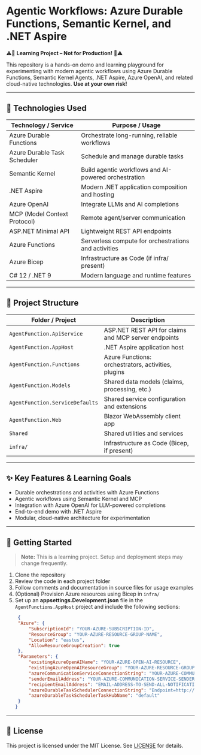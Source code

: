 
# Agentic Workflows: Azure Durable Functions, Semantic Kernel, and .NET Aspire

⚠️🚧 **Learning Project – Not for Production!** 🚧⚠️

This repository is a hands-on demo and learning playground for experimenting with modern agentic workflows using Azure Durable Functions, Semantic Kernel Agents, .NET Aspire, Azure OpenAI, and related cloud-native technologies. **Use at your own risk!**

---

## 🚀 Technologies Used

| Technology / Service           | Purpose / Usage                                      |
|-------------------------------|------------------------------------------------------|
| Azure Durable Functions        | Orchestrate long-running, reliable workflows         |
| Azure Durable Task Scheduler   | Schedule and manage durable tasks                    |
| Semantic Kernel                | Build agentic workflows and AI-powered orchestration |
| .NET Aspire                    | Modern .NET application composition and hosting      |
| Azure OpenAI                   | Integrate LLMs and AI completions                    |
| MCP (Model Context Protocol)   | Remote agent/server communication                    |
| ASP.NET Minimal API            | Lightweight REST API endpoints                       |
| Azure Functions                | Serverless compute for orchestrations and activities |
| Azure Bicep                    | Infrastructure as Code (if infra/ present)           |
| C# 12 / .NET 9                 | Modern language and runtime features                 |

---

## 📁 Project Structure

| Folder / Project                  | Description                                      |
|-----------------------------------|--------------------------------------------------|
| `AgentFunction.ApiService`        | ASP.NET REST API for claims and MCP server endpoints   |
| `AgentFunction.AppHost`           | .NET Aspire application host                      |
| `AgentFunction.Functions`         | Azure Functions: orchestrators, activities, plugins|
| `AgentFunction.Models`            | Shared data models (claims, processing, etc.)     |
| `AgentFunction.ServiceDefaults`   | Shared service configuration and extensions       |
| `AgentFunction.Web`               | Blazor WebAssembly client app                     |
| `Shared`                          | Shared utilities and services                     |
| `infra/`                          | Infrastructure as Code (Bicep, if present)        |

---

## ✨ Key Features & Learning Goals

- Durable orchestrations and activities with Azure Functions
- Agentic workflows using Semantic Kernel and MCP
- Integration with Azure OpenAI for LLM-powered completions
- End-to-end demo with .NET Aspire 
- Modular, cloud-native architecture for experimentation

---

## 🏁 Getting Started

> **Note:** This is a learning project. Setup and deployment steps may change frequently.

1. Clone the repository
1. Review the code in each project folder
1. Follow comments and documentation in source files for usage examples
1. (Optional) Provision Azure resources using Bicep in `infra/`
1. Set up an **appsettings.Development.json** file in the `AgentFunctions.AppHost` project and include the following sections:
   ```json
    {
    "Azure": {
        "SubscriptionId": "YOUR-AZURE-SUBSCRIPTION-ID",
        "ResourceGroup": "YOUR-AZURE-RESOURCE-GROUP-NAME",
        "Location": "eastus",
        "AllowResourceGroupCreation": true
    },
    "Parameters": {
        "existingAzureOpenAIName": "YOUR-AZURE-OPEN-AI-RESOURCE",
        "existingAzureOpenAIResourceGroup": "YOUR-AZURE-RESOURCE-GROUP-NAME",
        "azureCommunicationServiceConnectionString": "YOUR-AZURE-COMMUNICATION-SERVICE-CONNECTION-STRING",
        "senderEmailAddress": "YOUR-AZURE-COMMUNICATION-SERVICE-SENDER-DO-NOT-REPLY-ADDRESS",
        "recipientEmailAddress": "EMAIL-ADDRESS-TO-SEND-ALL-NOTIFICATIONS",
        "azureDurableTaskSchedulerConnectionString": "Endpoint=http://localhost:8080;Authentication=None",
        "azureDurableTaskSchedulerTaskHubName": "default"
    }
   }
   ```

---

## 📄 License

This project is licensed under the MIT License. See [LICENSE](./LICENSE) for details.